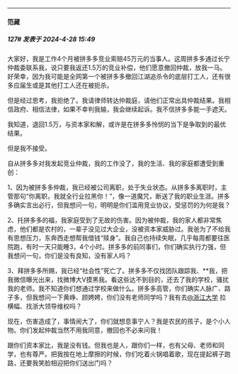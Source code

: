 ﻿
*****

####  笵藏  
##### 127#       发表于 2024-4-28 15:49

大家好，我是工作4个月被拼多多竞业索赔45万元的当事人。这周拼多多通过长宁仲裁委联系我，说只要我返还1.5万的竞业补偿，他们愿意撤回仲裁，放我一马。好荣幸，因为我可能是全网第一个被拼多多撤回江湖追杀令的底层打工人，还有很多应届生或是其他打工人还在被扼杀。 

但是经过思考，我拒绝了。我请律师转达仲裁庭，请他们正常出具仲裁结果。我相信政府、相信法律，如果不幸判我输，我会继续起诉。我不信拼多多能一手遮天。

我知道，退回1.5万，与资本家和解，或许是在拼多多怜悯的当下是争取到的最优结果。

但是我不接受。

自从拼多多对我发起竞业仲裁，我的工作没了，我的生活、我的家庭都遭受到重创：

1、因为被拼多多仲裁，我已经被公司离职，处于失业状态。从拼多多离职时，主管那句“你离职，我就全行业拉黑你！”，像一道魔咒，断送了我的职业生涯。拼多多确实言出必行，但我想问一句，明明是你们滥用竞业协议，受惩罚的为何是我？

2、托拼多多的福，我家庭受到了无故的伤害。因为被仲裁，我的家人都非常焦虑，他们都是农村的，一辈子没见过大企业，没被资本家威胁过。我爸为了不给我有思想压力，东奔西走想帮我借钱“赎身”。我自己也持续失眠，几乎每周都要往医院跑，有时一天只能睡3，4个小时。拼多多的前同事们，你们确实执行力强，但我想问一句，你们是没有良知，没有家人吗？

3、拜拼多多所赐，我已经“社会性”死亡了。拼多多不仅找团队跟踪我、**我，把我微信曝光出来，找微博大V摸黑我。看这些达不到目的，还去了我的学校，骚扰我的老师。我不知道你们想通过学校来做什么。拼多多高管，你们确实人脉广、路子多，但我想问一下黄峥、顾娉娉，你们没有老师同学吗？我有去[@浙江大学](https://bbs.saraba1st.com/2b/home.php?mod=space&amp;uid=187858) 拉横幅、找浙大领导维权吗？

现在，伤害造成了，事情闹大了，你们就想息事宁人？我是农民的孩子，是个小人物。你们发起仲裁当然不用我同意，撤回也不必来问我！

跟你们资本家比，我是没有钱。但我也是人，跟你们一样，也有父母、老师和同学，也有尊严。把我按在地上摩擦的时候，你们吃着火锅唱着歌，现在提起裤子跑路，还要我笑脸相迎把你们送出门吗？

